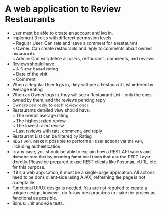 # A web application to Review Restaurants

- User must be able to create an account and log in.
- Implement 3 roles with different permission levels
  <br/>~ Regular User: Can rate and leave a comment for a restaurant
  <br/>~ Owner: Can create restaurants and reply to comments about owned restaurants
  <br/>~ Admin: Can edit/delete all users, restaurants, comments, and reviews
- Reviews should have:
  <br/>~ A 5 star based rating
  <br/>~ Date of the visit
  <br/>~ Comment
- When a Regular User logs in, they will see a Restaurant List ordered by Average Rating
- When an Owner logs in, they will see a Restaurant List - only the ones owned by them, and the reviews pending reply
- Owners can reply to each review once
- Restaurants detailed view should have:
  <br/>~ The overall average rating
  <br/>~ The highest rated review
  <br/>~ The lowest rated review
  <br/>~ Last reviews with rate, comment, and reply
- Restaurant List can be filtered by Rating
- REST API. Make it possible to perform all user actions via the API, including authentication
- In any case, you should be able to explain how a REST API works and demonstrate that by creating functional tests that use the REST Layer directly. Please be prepared to use REST clients like Postman, cURL, etc. for this purpose.
- If it’s a web application, it must be a single-page application. All actions need to be done client-side using AJAX, refreshing the page is not acceptable.
- Functional UI/UX design is needed. You are not required to create a unique design, however, do follow best practices to make the project as functional as possible.
- Bonus: unit and e2e tests.
